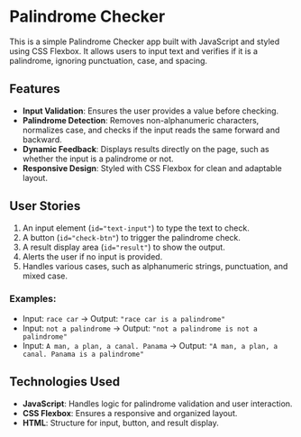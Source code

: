 # Palindrome Checker  

This is a simple Palindrome Checker app built with JavaScript and styled using CSS Flexbox. It allows users to input text and verifies if it is a palindrome, ignoring punctuation, case, and spacing.  

## Features  
- **Input Validation**: Ensures the user provides a value before checking.  
- **Palindrome Detection**: Removes non-alphanumeric characters, normalizes case, and checks if the input reads the same forward and backward.  
- **Dynamic Feedback**: Displays results directly on the page, such as whether the input is a palindrome or not.  
- **Responsive Design**: Styled with CSS Flexbox for clean and adaptable layout.  

## User Stories  
1. An input element (`id="text-input"`) to type the text to check.  
2. A button (`id="check-btn"`) to trigger the palindrome check.  
3. A result display area (`id="result"`) to show the output.  
4. Alerts the user if no input is provided.  
5. Handles various cases, such as alphanumeric strings, punctuation, and mixed case.  

### Examples:  
- Input: `race car` → Output: `"race car is a palindrome"`  
- Input: `not a palindrome` → Output: `"not a palindrome is not a palindrome"`  
- Input: `A man, a plan, a canal. Panama` → Output: `"A man, a plan, a canal. Panama is a palindrome"`  

## Technologies Used  
- **JavaScript**: Handles logic for palindrome validation and user interaction.  
- **CSS Flexbox**: Ensures a responsive and organized layout.  
- **HTML**: Structure for input, button, and result display.  

